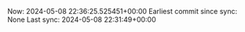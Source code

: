 Now: 2024-05-08 22:36:25.525451+00:00 Earliest commit since sync: None Last sync: 2024-05-08 22:31:49+00:00

